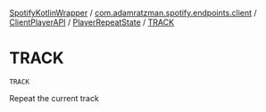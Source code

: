 [SpotifyKotlinWrapper](../../../index.md) / [com.adamratzman.spotify.endpoints.client](../../index.md) / [ClientPlayerAPI](../index.md) / [PlayerRepeatState](index.md) / [TRACK](./-t-r-a-c-k.md)

# TRACK

`TRACK`

Repeat the current track

